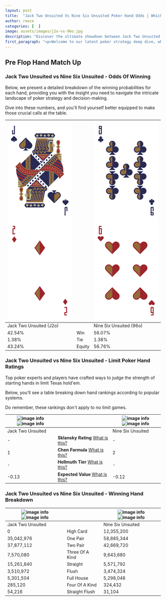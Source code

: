 ```yaml
---
layout: post
title:  "Jack Two Unsuited Vs Nine Six Unsuited Poker Hand Odds | Which Is The Better Hand In Poker? A Complete Guide"
author: reece
categories: [  ]
image: assets/images/j2o-vs-96o.jpg
description: "Discover the ultimate showdown between Jack Two Unsuited and Nine Six Unsuited in poker! Uncover the odds, strategies, and scenarios where one hand triumphs over the other. Get ready to up your poker game with this thrilling analysis."
first_paragraph: "<p>Welcome to our latest poker strategy deep dive, where we're pitting two distinct hands against each other in a high-stakes showdown: Jack Two Unsuited vs Nine Six Unsuited.</p><p>In the dynamic world of poker, every decision counts, and knowing which hand holds the upper hand is key to your success at the table.</p><p>In this article, we'll dissect these two hands, explore the scenarios where one dominates the other, and equip you with the knowledge to make strategic choices that can tip the odds in your favor.</p><p>Get ready to unravel the intriguing dynamics of these poker hands and elevate your game to new heights.</p>"
---
```




[comment]: # (sp0)

## Pre Flop Hand Match Up

<div class="table hand-ratings" markdown="1"> 



### Jack Two Unsuited vs Nine Six Unsuited - Odds Of Winning

Below, we present a detailed breakdown of the winning probabilities for each hand, providing you with the insight you need to navigate the intricate landscape of poker strategy and decision-making. 

Dive into these numbers, and you'll find yourself better equipped to make those crucial calls at the table.


    
| ![image info](assets/images/hand1/j.png) ![image info](assets/images/hand1/2o.png) |  | ![image info](assets/images/hand2/9.png) ![image info](assets/images/hand2/6o.png) |
| -------- | -------- | -------- |
| Jack Two Unsuited (J2o) |  | Nine Six Unsuited (96o) |
| 42.54% | Win | 56.07% |
| 1.38% | Tie | 1.38% |
| 43.24% | Equity | 56.76% |




[comment]: # (sp1)



### Jack Two Unsuited vs Nine Six Unsuited - Limit Poker Hand Ratings

Top poker experts and players have crafted ways to judge the strength of starting hands in limit Texas hold'em. 

Below, you'll see a table breaking down hand rankings according to popular systems. 

Do remember, these rankings don't apply to no limit games.


    
| ![image info](https://www.riverpairs.com/assets/images/hand1/j.png) ![image info](https://www.riverpairs.com/assets/images/hand1/2o.png) |  | ![image info](https://www.riverpairs.com/assets/images/hand2/9.png) ![image info](https://www.riverpairs.com/assets/images/hand2/6o.png) |
| -------- | -------- | -------- |
| Jack Two Unsuited |  | Nine Six Unsuited |
| - | **Sklansky Rating** [What is this?](/sklansky-rating-explained) | - |
| 1 | **Chen Formula** [What is this?](/chen-formula-explained) | 2 |
| - | **Hellmuth Tier** [What is this?](/Hellmuth-tier-explained) | - |
| -0.13 | **Expected Value** [What is this?](/expected-value-explained) | -0.12 |




[comment]: # (sp2)



### Jack Two Unsuited vs Nine Six Unsuited - Winning Hand Breakdown


    
| ![image info](https://www.riverpairs.com/assets/images/hand1/j.png) ![image info](https://www.riverpairs.com/assets/images/hand1/2o.png) |  | ![image info](https://www.riverpairs.com/assets/images/hand2/9.png) ![image info](https://www.riverpairs.com/assets/images/hand2/6o.png) |
| -------- | -------- | -------- |
| Jack Two Unsuited |  | Nine Six Unsuited |
| 0 | High Card | 12,355,200 |
| 35,042,976 | One Pair | 58,885,344 |
| 37,877,112 | Two Pair | 42,669,720 |
| 7,570,080 | Three Of A Kind | 9,643,680 |
| 15,261,840 | Straight | 5,571,792 |
| 3,510,972 | Flush | 3,474,324 |
| 5,301,504 | Full House | 5,298,048 |
| 285,120 | Four Of A Kind | 324,432 |
| 54,216 | Straight Flush | 31,104 |




[comment]: # (sp3)



</div>

[comment]: # (sp4)



[comment]: # (sp5)

